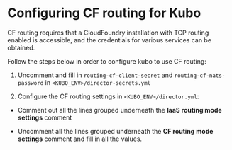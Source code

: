 # Configuring CF routing for Kubo

CF routing requires that a CloudFoundry installation with TCP routing enabled is accessible,
and the credentials for various services can be obtained.

Follow the steps below in order to configure kubo to use CF routing:

1. Uncomment and fill in `routing-cf-client-secret` and `routing-cf-nats-password` in 
  `<KUBO_ENV>/director-secrets.yml`

2. Configure the CF routing settings in `<KUBO_ENV>/director.yml`:

  - Comment out all the lines grouped underneath the **IaaS routing mode settings** comment
  
  - Uncomment all the lines grouped underneath the **CF routing mode settings** comment 
    and fill in all the values.
  
